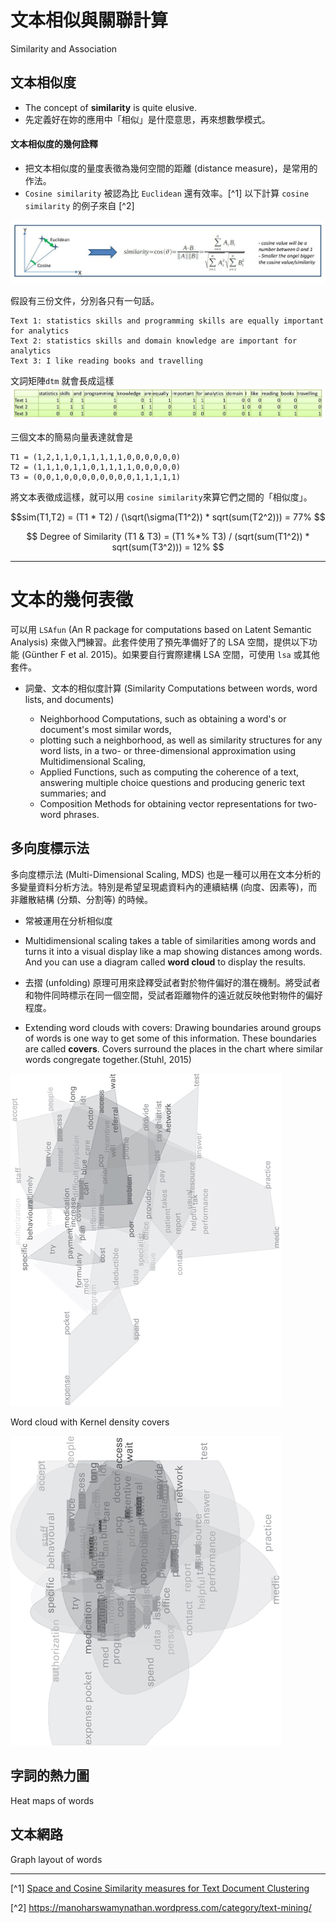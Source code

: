 # 文本相似與關聯計算
Similarity and Association

## 文本相似度
- The concept of **similarity** is quite elusive.
- 先定義好在妳的應用中「相似」是什麼意思，再來想數學模式。

#### 文本相似度的幾何詮釋
- 把文本相似度的量度表徵為幾何空間的距離 (distance measure)，是常用的作法。
- `Cosine similarity` 被認為比 `Euclidean` 還有效率。[^1] 
以下計算 `cosine similarity` 的例子來自 [^2]
    

![](cosine.jpg)

假設有三份文件，分別各只有一句話。

    Text 1: statistics skills and programming skills are equally important for analytics
    Text 2: statistics skills and domain knowledge are important for analytics
    Text 3: I like reading books and travelling

文詞矩陣`dtm` 就會長成這樣
![](dtm.jpg)

三個文本的簡易向量表達就會是 
    
    T1 = (1,2,1,1,0,1,1,1,1,1,0,0,0,0,0,0)
    T2 = (1,1,1,0,1,1,0,1,1,1,1,0,0,0,0,0)
    T3 = (0,0,1,0,0,0,0,0,0,0,0,1,1,1,1,1)

將文本表徵成這樣，就可以用 `cosine similarity`來算它們之間的「相似度」。

$$sim(T1,T2) = (T1 * T2) / (\sqrt(\sigma(T1^2)) * sqrt(sum(T2^2))) = 77%
$$


$$
Degree of Similarity (T1 & T3) = (T1 %*% T3) / (sqrt(sum(T1^2)) * sqrt(sum(T3^2))) = 12%
$$





---
# 文本的幾何表徵



可以用 `LSAfun` (An R package for computations based on Latent Semantic Analysis) 來做入門練習。此套件使用了預先準備好了的 LSA 空間，提供以下功能 (Günther F et al. 2015)。如果要自行實際建構 LSA 空間，可使用 `lsa` 或其他套件。

- 詞彙、文本的相似度計算 (Similarity Computations between words, word lists, and documents)
 



    - Neighborhood Computations, such as obtaining a word's or document's most similar words, 
    - plotting such a neighborhood, as well as similarity structures for any word lists, in a two- or three-dimensional approximation using Multidimensional Scaling, 
    - Applied Functions, such as computing the coherence of a text, answering multiple choice questions and producing generic text summaries; and 
    - Composition Methods for obtaining vector representations for two-word phrases. 








## 多向度標示法 

多向度標示法 (Multi-Dimensional Scaling, MDS) 也是一種可以用在文本分析的多變量資料分析方法。特別是希望呈現處資料內的連續結構 (向度、因素等)，而非離散結構 (分類、分割等) 的時候。

- 常被運用在分析相似度
- Multidimensional scaling takes a table of similarities among words and turns it into a visual display like a map showing distances among words. And you can use a diagram called **word cloud** to display the results.

- 去摺 (unfolding) 原理可用來詮釋受試者對於物件偏好的潛在機制。將受試者和物件同時標示在同一個空間，受試者距離物件的遠近就反映他對物件的偏好程度。



- Extending word clouds with covers: 
Drawing boundaries around groups of words is one way to get some of this information. These boundaries are called **covers**. Covers surround the places in the chart where similar words congregate together.(Stuhl, 2015)

![Word cloud with convex hull covers](wordcloud.jpg) 



Word cloud with Kernel density covers

![Word cloud with Kernel density covers](wordcloud2.jpg)



## 字詞的熱力圖

Heat maps of words

## 文本網路

Graph layout of words

---
[^1] [Space and Cosine Similarity measures for Text Document Clustering](http://www.ijert.org/view-pdf/2373/space-and-cosine-similarity-measures-for-text-document-clustering)

[^2] https://manoharswamynathan.wordpress.com/category/text-mining/
